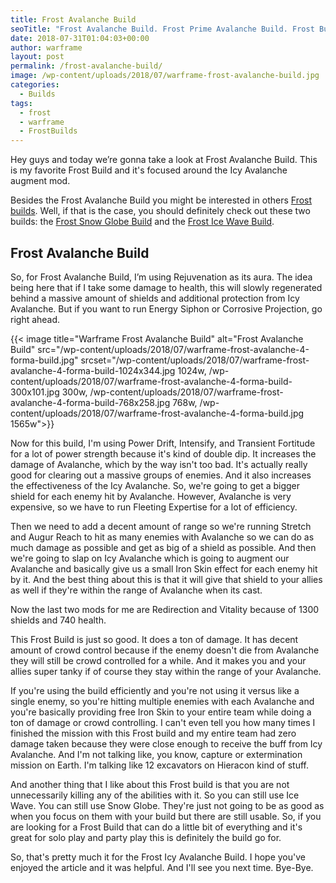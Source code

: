 ```yaml
---
title: Frost Avalanche Build
seoTitle: "Frost Avalanche Build. Frost Prime Avalanche Build. Frost Builds"
date: 2018-07-31T01:04:03+00:00
author: warframe
layout: post
permalink: /frost-avalanche-build/
image: /wp-content/uploads/2018/07/warframe-frost-avalanche-build.jpg
categories:
  - Builds
tags:
  - frost
  - warframe
  - FrostBuilds
---
```

Hey guys and today we’re gonna take a look at Frost Avalanche Build. This is my favorite Frost Build and it's focused around the Icy Avalanche augment mod.<!--more-->

Besides the Frost Avalanche Build you might be interested in others [Frost builds](/warframe-builds/ "Warframe Frost Builds"). Well, if that is the case, you should definitely check out these two builds: the [Frost Snow Globe Build](/frost-snow-globe-build/ "Warframe Frost Snow Globe Build") and the [Frost Ice Wave Build](/frost-ice-wave-build/ "Warframe Frost Ice Wave Build").

## Frost Avalanche Build
So, for Frost Avalanche Build, I’m using Rejuvenation as its aura. The idea being here that if I take some damage to health, this will slowly regenerated behind a massive amount of shields and additional protection from Icy Avalanche. But if you want to run Energy Siphon or Corrosive Projection, go right ahead.

{{< image title="Warframe Frost Avalanche Build" alt="Frost Avalanche Build" src="/wp-content/uploads/2018/07/warframe-frost-avalanche-4-forma-build.jpg" srcset="/wp-content/uploads/2018/07/warframe-frost-avalanche-4-forma-build-1024x344.jpg 1024w, /wp-content/uploads/2018/07/warframe-frost-avalanche-4-forma-build-300x101.jpg 300w, /wp-content/uploads/2018/07/warframe-frost-avalanche-4-forma-build-768x258.jpg 768w, /wp-content/uploads/2018/07/warframe-frost-avalanche-4-forma-build.jpg 1565w">}}

Now for this build, I'm using Power Drift, Intensify, and Transient Fortitude for a lot of power strength because it's kind of double dip. It increases the damage of Avalanche, which by the way isn't too bad. It's actually really good for clearing out a massive groups of enemies. And it also increases the effectiveness of the Icy Avalanche. So, we're going to get a bigger shield for each enemy hit by Avalanche. However, Avalanche is very expensive, so we have to run Fleeting Expertise for a lot of efficiency.

Then we need to add a decent amount of range so we're running Stretch and Augur Reach to hit as many enemies with Avalanche so we can do as much damage as possible and get as big of a shield as possible. And then we're going to slap on Icy Avalanche which is going to augment our Avalanche and basically give us a small Iron Skin effect for each enemy hit by it. And the best thing about this is that it will give that shield to your allies as well if they're within the range of Avalanche when its cast. 

Now the last two mods for me are Redirection and Vitality because of 1300 shields and 740 health.

This Frost Build is just so good. It does a ton of damage. It has decent amount of crowd control because if the enemy doesn't die from Avalanche they will still be crowd controlled for a while. And it makes you and your allies super tanky if of course they stay within the range of your Avalanche. 

If you're using the build efficiently and you're not using it versus like a single enemy, so you're hitting multiple enemies with each Avalanche and you're basically providing free Iron Skin to your entire team while doing a ton of damage or crowd controlling. I can't even tell you how many times I finished the mission with this Frost build and my entire team had zero damage taken because they were close enough to receive the buff from Icy Avalanche. And I'm not talking like, you know, capture or extermination mission on Earth. I'm talking like 12 excavators on Hieracon kind of stuff. 

And another thing that I like about this Frost build is that you are not unnecessarily killing any of the abilities with it. So you can still use Ice Wave. You can still use Snow Globe. They're just not going to be as good as when you focus on them with your build but there are still usable. So, if you are looking for a Frost Build that can do a little bit of everything and it's great for solo play and party play this is definitely the build go for. 

So, that's pretty much it for the Frost Icy Avalanche Build. I hope you've enjoyed the article and it was helpful. And I'll see you next time. Bye-Bye.